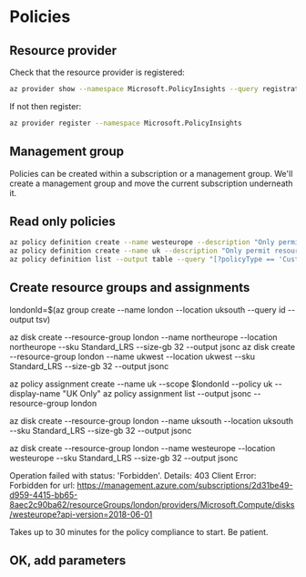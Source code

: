 # Policies

## Resource provider

Check that the resource provider is registered:

```bash
az provider show --namespace Microsoft.PolicyInsights --query registrationState --output tsv
```

If not then register:

```bash
az provider register --namespace Microsoft.PolicyInsights
```

## Management group

Policies can be created within a subscription or a management group.  We'll create a management group and move the current subscription underneath it.



## Read only policies

```bash
az policy definition create --name westeurope --description "Only permit resource creation in West Europe" --display-name "West Europe only" --rules policies/westEurope.json
az policy definition create --name uk --description "Only permit resource creation in UK regions" --display-name "UK only" --rules policies/uk.json
az policy definition list --output table --query "[?policyType == 'Custom']"
```

## Create resource groups and assignments



londonId=$(az group create --name london --location uksouth --query id --output tsv)

az disk create --resource-group london --name northeurope --location northeurope --sku Standard_LRS --size-gb 32 --output jsonc
az disk create --resource-group london --name ukwest --location ukwest --sku Standard_LRS --size-gb 32 --output jsonc

az policy assignment create --name uk --scope $londonId --policy uk --display-name "UK Only"
az policy assignment list --output jsonc --resource-group london

az disk create --resource-group london --name uksouth --location uksouth --sku Standard_LRS --size-gb 32 --output jsonc

az disk create --resource-group london --name westeurope --location westeurope --sku Standard_LRS --size-gb 32 --output jsonc

Operation failed with status: 'Forbidden'. Details: 403 Client Error: Forbidden for url: https://management.azure.com/subscriptions/2d31be49-d959-4415-bb65-8aec2c90ba62/resourceGroups/london/providers/Microsoft.Compute/disks/westeurope?api-version=2018-06-01

Takes up to 30 minutes for the policy compliance to start.  Be patient.

## OK, add parameters
